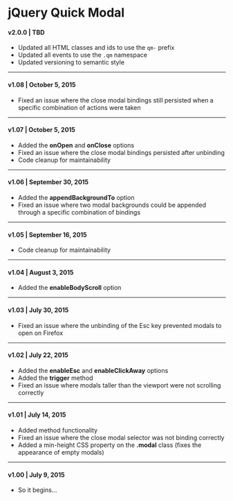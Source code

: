 # jQuery Quick Modal

#### v2.0.0 | TBD
* Updated all HTML classes and ids to use the `qm-` prefix
* Updated all events to use the `.qm` namespace
* Updated versioning to semantic style

---

#### v1.08 | October 5, 2015
* Fixed an issue where the close modal bindings still persisted when a specific combination of actions were taken

---

#### v1.07 | October 5, 2015
* Added the **onOpen** and **onClose** options
* Fixed an issue where the close modal bindings persisted after unbinding
* Code cleanup for maintainability

---

#### v1.06 | September 30, 2015
* Added the **appendBackgroundTo** option
* Fixed an issue where two modal backgrounds could be appended through a specific combination of bindings

---

#### v1.05 | September 16, 2015
* Code cleanup for maintainability

---

#### v1.04 | August 3, 2015
* Added the **enableBodyScroll** option

---

#### v1.03 | July 30, 2015
* Fixed an issue where the unbinding of the Esc key prevented modals to open on Firefox

---

#### v1.02 | July 22, 2015
* Added the **enableEsc** and **enableClickAway** options
* Added the **trigger** method
* Fixed an issue where modals taller than the viewport were not scrolling correctly

---

#### v1.01 | July 14, 2015
* Added method functionality
* Fixed an issue where the close modal selector was not binding correctly
* Added a min-height CSS property on the **.modal** class (fixes the appearance of empty modals)

---

#### v1.00 | July 9, 2015
* So it begins...
